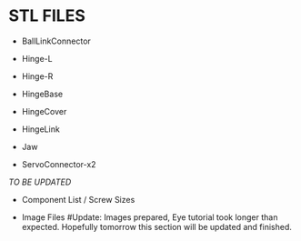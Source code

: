 STL FILES
=

- BallLinkConnector

- Hinge-L

- Hinge-R

- HingeBase

- HingeCover

- HingeLink

- Jaw

- ServoConnector-x2

*TO BE UPDATED*

- Component List / Screw Sizes

- Image Files #Update: Images prepared, Eye tutorial took longer than expected. Hopefully tomorrow this section will be updated and finished. 
